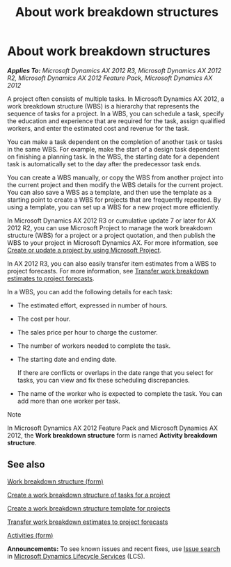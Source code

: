 ﻿---
title: About work breakdown structures
TOCTitle: About work breakdown structures
ms:assetid: f6c235f9-468a-431c-ab7d-6bf649fe7620
ms:mtpsurl: https://technet.microsoft.com/en-us/library/Hh227544(v=AX.60)
ms:contentKeyID: 36060018
ms.date: 10/06/2014
mtps_version: v=AX.60
f1_keywords:
- project add-in
- worker attributes
- worker skills
- breakdown structures
- work breakdown structures
- project activities
- worker experience
---

# About work breakdown structures 


_**Applies To:** Microsoft Dynamics AX 2012 R3, Microsoft Dynamics AX 2012 R2, Microsoft Dynamics AX 2012 Feature Pack, Microsoft Dynamics AX 2012_

A project often consists of multiple tasks. In Microsoft Dynamics AX 2012, a work breakdown structure (WBS) is a hierarchy that represents the sequence of tasks for a project. In a WBS, you can schedule a task, specify the education and experience that are required for the task, assign qualified workers, and enter the estimated cost and revenue for the task.

You can make a task dependent on the completion of another task or tasks in the same WBS. For example, make the start of a design task dependent on finishing a planning task. In the WBS, the starting date for a dependent task is automatically set to the day after the predecessor task ends.

You can create a WBS manually, or copy the WBS from another project into the current project and then modify the WBS details for the current project. You can also save a WBS as a template, and then use the template as a starting point to create a WBS for projects that are frequently repeated. By using a template, you can set up a WBS for a new project more efficiently.

In Microsoft Dynamics AX 2012 R3 or cumulative update 7 or later for AX 2012 R2, you can use Microsoft Project to manage the work breakdown structure (WBS) for a project or a project quotation, and then publish the WBS to your project in Microsoft Dynamics AX. For more information, see [Create or update a project by using Microsoft Project](create-or-update-a-project-by-using-microsoft-project.md).

In AX 2012 R3, you can also easily transfer item estimates from a WBS to project forecasts. For more information, see [Transfer work breakdown estimates to project forecasts](transfer-work-breakdown-estimates-to-project-forecasts.md).

In a WBS, you can add the following details for each task:

  - The estimated effort, expressed in number of hours.

  - The cost per hour.

  - The sales price per hour to charge the customer.

  - The number of workers needed to complete the task.

  - The starting date and ending date.
    
    If there are conflicts or overlaps in the date range that you select for tasks, you can view and fix these scheduling discrepancies.

  - The name of the worker who is expected to complete the task. You can add more than one worker per task.


> [!NOTE]
> <P>In Microsoft Dynamics AX 2012 Feature Pack and Microsoft Dynamics AX 2012, the <STRONG>Work breakdown structure</STRONG> form is named <STRONG>Activity breakdown structure</STRONG>.</P>



## See also

[Work breakdown structure (form)](https://technet.microsoft.com/en-us/library/hh209089\(v=ax.60\))

[Create a work breakdown structure of tasks for a project](create-a-work-breakdown-structure-of-tasks-for-a-project.md)

[Create a work breakdown structure template for projects](create-a-work-breakdown-structure-template-for-projects.md)

[Transfer work breakdown estimates to project forecasts](transfer-work-breakdown-estimates-to-project-forecasts.md)

[Activities (form)](https://technet.microsoft.com/en-us/library/aa576083\(v=ax.60\))

  
**Announcements:** To see known issues and recent fixes, use [Issue search](http://go.microsoft.com/fwlink/?linkid=389258) in [Microsoft Dynamics Lifecycle Services](http://go.microsoft.com/fwlink/?linkid=306505) (LCS).

